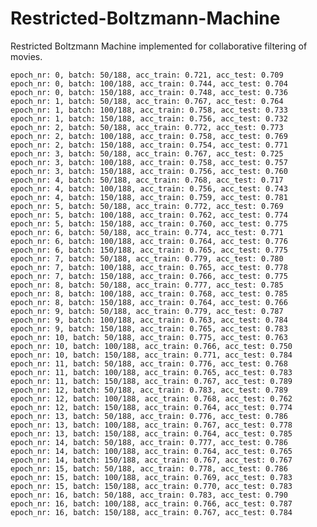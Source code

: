 # Restricted-Boltzmann-Machine
Restricted Boltzmann Machine implemented for collaborative filtering of movies.


    epoch_nr: 0, batch: 50/188, acc_train: 0.721, acc_test: 0.709
    epoch_nr: 0, batch: 100/188, acc_train: 0.744, acc_test: 0.704
    epoch_nr: 0, batch: 150/188, acc_train: 0.748, acc_test: 0.736
    epoch_nr: 1, batch: 50/188, acc_train: 0.767, acc_test: 0.764
    epoch_nr: 1, batch: 100/188, acc_train: 0.758, acc_test: 0.733
    epoch_nr: 1, batch: 150/188, acc_train: 0.756, acc_test: 0.732
    epoch_nr: 2, batch: 50/188, acc_train: 0.772, acc_test: 0.773
    epoch_nr: 2, batch: 100/188, acc_train: 0.758, acc_test: 0.769
    epoch_nr: 2, batch: 150/188, acc_train: 0.754, acc_test: 0.771
    epoch_nr: 3, batch: 50/188, acc_train: 0.767, acc_test: 0.725
    epoch_nr: 3, batch: 100/188, acc_train: 0.758, acc_test: 0.757
    epoch_nr: 3, batch: 150/188, acc_train: 0.756, acc_test: 0.760
    epoch_nr: 4, batch: 50/188, acc_train: 0.768, acc_test: 0.717
    epoch_nr: 4, batch: 100/188, acc_train: 0.756, acc_test: 0.743
    epoch_nr: 4, batch: 150/188, acc_train: 0.759, acc_test: 0.781
    epoch_nr: 5, batch: 50/188, acc_train: 0.772, acc_test: 0.769
    epoch_nr: 5, batch: 100/188, acc_train: 0.762, acc_test: 0.774
    epoch_nr: 5, batch: 150/188, acc_train: 0.760, acc_test: 0.775
    epoch_nr: 6, batch: 50/188, acc_train: 0.774, acc_test: 0.771
    epoch_nr: 6, batch: 100/188, acc_train: 0.764, acc_test: 0.776
    epoch_nr: 6, batch: 150/188, acc_train: 0.765, acc_test: 0.775
    epoch_nr: 7, batch: 50/188, acc_train: 0.779, acc_test: 0.780
    epoch_nr: 7, batch: 100/188, acc_train: 0.765, acc_test: 0.778
    epoch_nr: 7, batch: 150/188, acc_train: 0.766, acc_test: 0.775
    epoch_nr: 8, batch: 50/188, acc_train: 0.777, acc_test: 0.785
    epoch_nr: 8, batch: 100/188, acc_train: 0.768, acc_test: 0.785
    epoch_nr: 8, batch: 150/188, acc_train: 0.764, acc_test: 0.766
    epoch_nr: 9, batch: 50/188, acc_train: 0.779, acc_test: 0.787
    epoch_nr: 9, batch: 100/188, acc_train: 0.763, acc_test: 0.784
    epoch_nr: 9, batch: 150/188, acc_train: 0.765, acc_test: 0.783
    epoch_nr: 10, batch: 50/188, acc_train: 0.775, acc_test: 0.763
    epoch_nr: 10, batch: 100/188, acc_train: 0.766, acc_test: 0.750
    epoch_nr: 10, batch: 150/188, acc_train: 0.771, acc_test: 0.784
    epoch_nr: 11, batch: 50/188, acc_train: 0.776, acc_test: 0.768
    epoch_nr: 11, batch: 100/188, acc_train: 0.765, acc_test: 0.783
    epoch_nr: 11, batch: 150/188, acc_train: 0.767, acc_test: 0.789
    epoch_nr: 12, batch: 50/188, acc_train: 0.783, acc_test: 0.789
    epoch_nr: 12, batch: 100/188, acc_train: 0.768, acc_test: 0.762
    epoch_nr: 12, batch: 150/188, acc_train: 0.764, acc_test: 0.774
    epoch_nr: 13, batch: 50/188, acc_train: 0.776, acc_test: 0.786
    epoch_nr: 13, batch: 100/188, acc_train: 0.767, acc_test: 0.778
    epoch_nr: 13, batch: 150/188, acc_train: 0.764, acc_test: 0.785
    epoch_nr: 14, batch: 50/188, acc_train: 0.777, acc_test: 0.786
    epoch_nr: 14, batch: 100/188, acc_train: 0.764, acc_test: 0.765
    epoch_nr: 14, batch: 150/188, acc_train: 0.767, acc_test: 0.767
    epoch_nr: 15, batch: 50/188, acc_train: 0.778, acc_test: 0.786
    epoch_nr: 15, batch: 100/188, acc_train: 0.769, acc_test: 0.783
    epoch_nr: 15, batch: 150/188, acc_train: 0.770, acc_test: 0.783
    epoch_nr: 16, batch: 50/188, acc_train: 0.783, acc_test: 0.790
    epoch_nr: 16, batch: 100/188, acc_train: 0.766, acc_test: 0.787
    epoch_nr: 16, batch: 150/188, acc_train: 0.767, acc_test: 0.784
    
